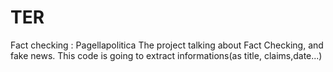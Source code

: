 # TER
Fact checking : Pagellapolitica
The project talking about Fact Checking, and fake news. This code is going to extract informations(as title, claims,date...)
 
